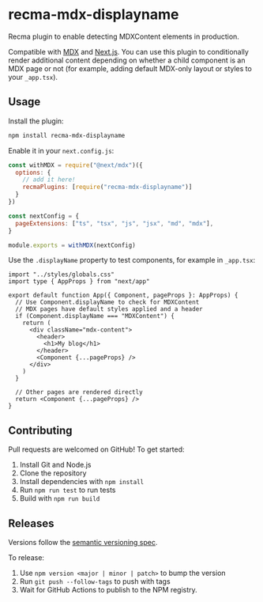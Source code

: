 # recma-mdx-displayname

Recma plugin to enable detecting MDXContent elements in production.

Compatible with [MDX](https://mdxjs.com/) and [Next.js](https://nextjs.org/). You can use this plugin to conditionally render additional content depending on whether a child component is an MDX page or not (for example, adding default MDX-only layout or styles to your `_app.tsx`).

## Usage

Install the plugin:

```bash
npm install recma-mdx-displayname
```

Enable it in your `next.config.js`:

```js
const withMDX = require("@next/mdx")({
  options: {
    // add it here!
    recmaPlugins: [require("recma-mdx-displayname")]
  }
})

const nextConfig = {
  pageExtensions: ["ts", "tsx", "js", "jsx", "md", "mdx"],
}

module.exports = withMDX(nextConfig)
```

Use the `.displayName` property to test components, for example in `_app.tsx`:

```tsx
import "../styles/globals.css"
import type { AppProps } from "next/app"

export default function App({ Component, pageProps }: AppProps) {
  // Use Component.displayName to check for MDXContent
  // MDX pages have default styles applied and a header
  if (Component.displayName === "MDXContent") {
    return (
      <div className="mdx-content">
        <header>
          <h1>My blog</h1>
        </header>
        <Component {...pageProps} />
      </div>
    )
  }

  // Other pages are rendered directly
  return <Component {...pageProps} />
}
```

## Contributing

Pull requests are welcomed on GitHub! To get started:

1. Install Git and Node.js
2. Clone the repository
3. Install dependencies with `npm install`
4. Run `npm run test` to run tests
5. Build with `npm run build`

## Releases

Versions follow the [semantic versioning spec](https://semver.org/).

To release:

1. Use `npm version <major | minor | patch>` to bump the version
2. Run `git push --follow-tags` to push with tags
3. Wait for GitHub Actions to publish to the NPM registry.
